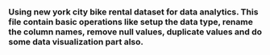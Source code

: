 ### Using new york city bike rental dataset for data analytics. This file contain basic operations like setup the data type, rename the column names, remove null values, duplicate values and do some data visualization part also.
